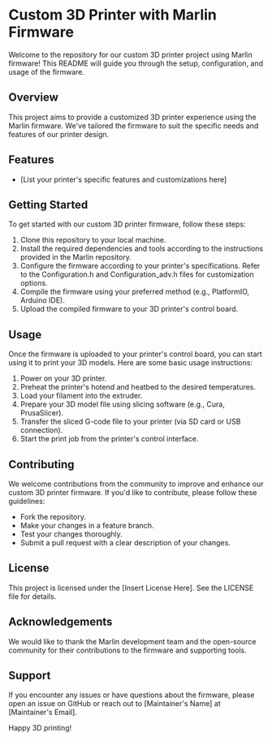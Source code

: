 # Custom 3D Printer with Marlin Firmware

Welcome to the repository for our custom 3D printer project using Marlin firmware! This README will guide you through the setup, configuration, and usage of the firmware.

## Overview

This project aims to provide a customized 3D printer experience using the Marlin firmware. We've tailored the firmware to suit the specific needs and features of our printer design.

## Features

- [List your printer's specific features and customizations here]

## Getting Started

To get started with our custom 3D printer firmware, follow these steps:

1. Clone this repository to your local machine.
2. Install the required dependencies and tools according to the instructions provided in the Marlin repository.
3. Configure the firmware according to your printer's specifications. Refer to the Configuration.h and Configuration_adv.h files for customization options.
4. Compile the firmware using your preferred method (e.g., PlatformIO, Arduino IDE).
5. Upload the compiled firmware to your 3D printer's control board.

## Usage

Once the firmware is uploaded to your printer's control board, you can start using it to print your 3D models. Here are some basic usage instructions:

1. Power on your 3D printer.
2. Preheat the printer's hotend and heatbed to the desired temperatures.
3. Load your filament into the extruder.
4. Prepare your 3D model file using slicing software (e.g., Cura, PrusaSlicer).
5. Transfer the sliced G-code file to your printer (via SD card or USB connection).
6. Start the print job from the printer's control interface.

## Contributing

We welcome contributions from the community to improve and enhance our custom 3D printer firmware. If you'd like to contribute, please follow these guidelines:

- Fork the repository.
- Make your changes in a feature branch.
- Test your changes thoroughly.
- Submit a pull request with a clear description of your changes.

## License

This project is licensed under the [Insert License Here]. See the LICENSE file for details.

## Acknowledgements

We would like to thank the Marlin development team and the open-source community for their contributions to the firmware and supporting tools.

## Support

If you encounter any issues or have questions about the firmware, please open an issue on GitHub or reach out to [Maintainer's Name] at [Maintainer's Email].

Happy 3D printing!
